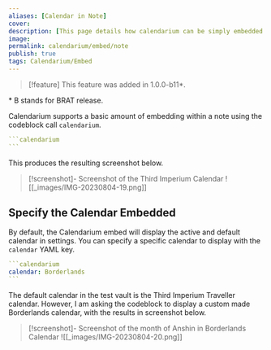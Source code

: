 ```yaml
---
aliases: [Calendar in Note]
cover: 
description: [This page details how calendarium can be simply embedded into a note.]
image: 
permalink: calendarium/embed/note
publish: true
tags: Calendarium/Embed
---
```


> [!feature] This feature was added in 1.0.0-b11\*.

\* B stands for BRAT release. 

Calendarium supports a basic amount of embedding within a note using the codeblock call `calendarium`.

````yaml
```calendarium
```
````


This produces the resulting screenshot below.

> [!screenshot]- Screenshot of the Third Imperium Calendar
> ![[_images/IMG-20230804-19.png]]

## Specify the Calendar Embedded

By default, the Calendarium embed will display the active and default calendar in settings. You can specify a specific calendar to display with the `calendar` YAML key. 

````yaml
```calendarium
calendar: Borderlands
```
````

The default calendar in the test vault is the Third Imperium Traveller calendar. However, I am asking the codeblock to display a custom made Borderlands calendar, with the results in screenshot below.

> [!screenshot]- Screenshot of the month of Anshin in Borderlands Calendar
> ![[_images/IMG-20230804-20.png]]



